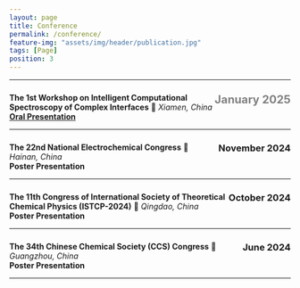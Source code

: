 ```yaml
---
layout: page
title: Conference
permalink: /conference/
feature-img: "assets/img/header/publication.jpg"
tags: [Page]
position: 3
---
```


---
###  <span style="float: right;font-size: 20px; font-weight: bold; color: gray;">**January 2025**</span>  
**The 1st Workshop on Intelligent Computational Spectroscopy of Complex Interfaces** 
📍 *Xiamen, China*  
**[Oral Presentation](https://www.bilibili.com/video/BV1VYwhezEEq/?spm_id_from=333.337.search-card.all.click&vd_source=904a7ceade5b681f595f7c87b6a276fb)** 

---

###  <span style="float: right;">**November 2024**</span>   
**The 22nd National Electrochemical Congress**
📍 *Hainan, China*  
**Poster Presentation** 

---

###  <span style="float: right;">**October 2024**</span>  
**The 11th Congress of International Society of Theoretical Chemical Physics (ISTCP-2024)**
📍 *Qingdao, China*  
**Poster Presentation** 

---

###  <span style="float: right;">**June 2024**</span>   
**The 34th Chinese Chemical Society (CCS) Congress** 
📍 *Guangzhou, China*  
**Poster Presentation** 

---


